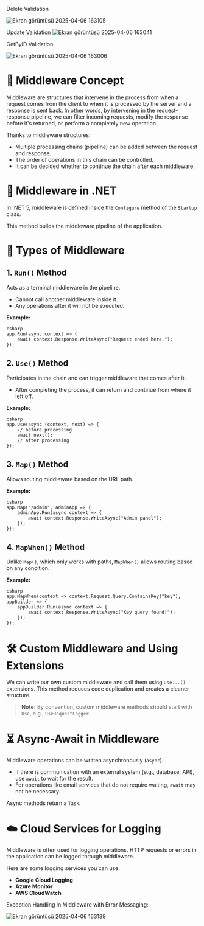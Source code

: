 Delete Validation

![Ekran görüntüsü 2025-04-06 163105](https://github.com/user-attachments/assets/8969db5d-dc53-44ff-8650-4c439a1f4704)

Update Validation
![Ekran görüntüsü 2025-04-06 163041](https://github.com/user-attachments/assets/ad852748-0019-4139-aeb6-16d043cac60e)

GetByID Validation

![Ekran görüntüsü 2025-04-06 163006](https://github.com/user-attachments/assets/565fa9be-8542-4914-a504-1386e594ca33)


# 📌 Middleware Concept

Middleware are structures that intervene in the process from when a request comes from the client to when it is processed by the server and a response is sent back. In other words, by intervening in the request–response pipeline, we can filter incoming requests, modify the response before it's returned, or perform a completely new operation.

Thanks to middleware structures:

- Multiple processing chains (pipeline) can be added between the request and response.
- The order of operations in this chain can be controlled.
- It can be decided whether to continue the chain after each middleware.

# 🧪 Middleware in .NET

In .NET 5, middleware is defined inside the `Configure` method of the `Startup` class.

This method builds the middleware pipeline of the application.

# 🔁 Types of Middleware

## 1. `Run()` Method

Acts as a terminal middleware in the pipeline.

- Cannot call another middleware inside it.
- Any operations after it will not be executed.

**Example:**

```
csharp
app.Run(async context => {
    await context.Response.WriteAsync("Request ended here.");
});
```

## 2. `Use()` Method

Participates in the chain and can trigger middleware that comes after it.

- After completing the process, it can return and continue from where it left off.

**Example:**

```
csharp
app.Use(async (context, next) => {
    // before processing
    await next();
    // after processing
});
```

## 3. `Map()` Method

Allows routing middleware based on the URL path.

**Example:**

```
csharp
app.Map("/admin", adminApp => {
    adminApp.Run(async context => {
        await context.Response.WriteAsync("Admin panel");
    });
});
```

## 4. `MapWhen()` Method

Unlike `Map()`, which only works with paths, `MapWhen()` allows routing based on any condition.

**Example:**

```
csharp
app.MapWhen(context => context.Request.Query.ContainsKey("key"), appBuilder => {
    appBuilder.Run(async context => {
        await context.Response.WriteAsync("Key query found!");
    });
});
```

# 🛠 Custom Middleware and Using Extensions

We can write our own custom middleware and call them using `Use...()` extensions. This method reduces code duplication and creates a cleaner structure.

> **Note:** By convention, custom middleware methods should start with `Use`, e.g., `UseRequestLogger`.

# ⏳ Async-Await in Middleware

Middleware operations can be written asynchronously (`async`).

- If there is communication with an external system (e.g., database, API), use `await` to wait for the result.
- For operations like email services that do not require waiting, `await` may not be necessary.

Async methods return a `Task`.

# ☁️ Cloud Services for Logging

Middleware is often used for logging operations. HTTP requests or errors in the application can be logged through middleware.

Here are some logging services you can use:

- **Google Cloud Logging**
- **Azure Monitor**
- **AWS CloudWatch**
  
 Exception Handling in Middleware with Error Messaging:
 
![Ekran görüntüsü 2025-04-06 163139](https://github.com/user-attachments/assets/6d80e213-bb82-43ea-8ac8-9553b56641ae)


